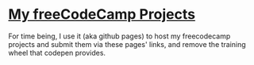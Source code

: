# [My freeCodeCamp Projects](https://oss-su.github.io/freeCodeCamp-Projects/)

For time being, I use it (aka github pages) to host my freecodecamp projects and submit them via these pages'
links, and remove the training wheel that codepen provides.
